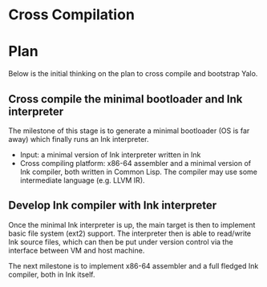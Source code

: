 Cross Compilation
=================

# Plan

Below is the initial thinking on the plan to cross compile and
bootstrap Yalo.

## Cross compile the minimal bootloader and Ink interpreter

The milestone of this stage is to generate a minimal bootloader (OS is
far away) which finally runs an Ink interpreter.

* Input: a minimal version of Ink interpreter written in Ink
* Cross compiling platform: x86-64 assembler and a
  minimal version of Ink compiler, both written in Common Lisp. The
  compiler may use some intermediate language (e.g. LLVM IR).

## Develop Ink compiler with Ink interpreter

Once the minimal Ink interpreter is up, the main target is then to
implement basic file system (ext2) support. The interpreter then is
able to read/write Ink source files, which can then be put under
version control via the interface between VM and host machine. 

The next milestone is to implement x86-64 assembler and a full fledged
Ink compiler, both in Ink itself.
